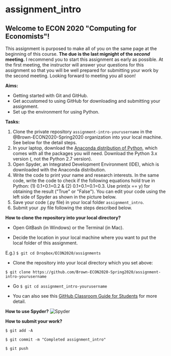 # assignment_intro

## Welcome to ECON 2020 "Computing for Economists"! 

This assignment is purposed to make all of you on the same page at the beginning of this course. 
**The due is the last mignight of the *second* meeting.** I recommend you to start this assignment as early as possible. 
At the first meeting, the instructor will answer your questions for this assignment so that you will be well prepared for submitting your work by the second meeting. Looking forward to meeting you all soon!

**Aims:**
- Getting started with Git and GitHub. 
- Get accustomed to using GitHub for downloading and submitting your assignment. 
- Set up the environment for using Python.

**Tasks:**
1. Clone the private repository `assignment-intro-yourusername` in the @Brown-ECON2020-Spring2020 organization into your local machine. See below for the detail steps.  
1. In your laptop, download the [Anaconda distribution of Python](https://www.anaconda.com/distribution/), which comes with all the packages you will need. Download the Python 3.x version (, not the Python 2.7 version).
1. Open Spyder, an Integrated Development Environment (IDE), which is downloaded with the Anaconda distribution. 
1. Write the code to print your name and research interests. In the same code, write the code to check if the following equations hold true in Python: (1) 0.1+0.1=0.2 & (2) 0.1+0.1+0.1=0.3. Use print(x == y) for obtaining the result ("True" or "False"). You can edit your code using the left side of Spyder as shown in the picture below. 
1. Save your code (.py file) in your local folder `assignment_intro`.  
1. Submit your .py file following the steps described below. 


**How to clone the repository into your local directory?**
- Open GitBash (in Windows) or the Terminal (in Mac).

- Decide the location in your local machine where you want to put the local folder of this assignment. 

E.g.) `$ git cd Dropbox/ECON2020/assignments`

- Clone the repository into your local directory which you set above:  

`$ git clone https://github.com/Brown-ECON2020-Spring2020/assignment-intro-yourusername`

- Go 
`$ git cd assignment_intro-yourusername`

- You can also see this [GitHub Classroom Guide for Students](https://github.com/jfiksel/github-classroom-for-students) for more detail.


**How to use Spyder?**
![Spyder](https://dl.dropboxusercontent.com/s/vqb91hwjyoecd5u/fig_spyder_1.png?dl=0 "Spyder")

**How to submit your work?**

`$ git add -A`

`$ git commit -m "Completed assignment_intro"`

`$ git push`






